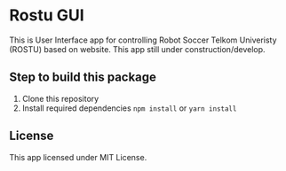 # Rostu GUI
This is User Interface app for controlling Robot Soccer Telkom Univeristy (ROSTU) based on website.
This app still under construction/develop.

## Step to build this package
1. Clone this repository
2. Install required dependencies ``` npm install ``` or ``` yarn install ```

## License
This app licensed under MIT License.
